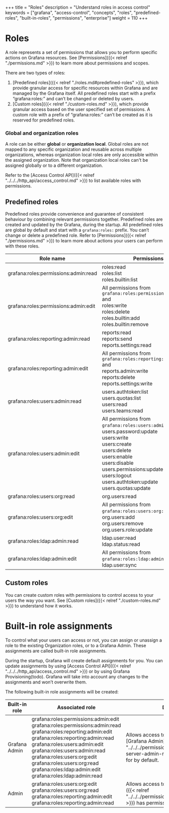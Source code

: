 +++
title = "Roles"
description = "Understand roles in access control"
keywords = ["grafana", "access-control", "concepts", "roles", "predefined-roles", "built-in-roles", "permissions", "enterprise"]
weight = 110
+++

# Roles

A role represents a set of permissions that allows you to perform specific actions on Grafana resources. See [Permissions]({{< relref "./permissions.md" >}}) to learn more about permissions and scopes.

There are two types of roles:
1. [Predefined roles]({{< relref "./roles.md#predefined-roles" >}}), which provide granular access for specific resources within Grafana and are managed by the Grafana itself. All predefined roles start with a prefix “grafana:roles:” and can’t be changed or deleted by users.
1. [Custom roles]({{< relref "./custom-roles.md" >}}), which provide granular access based on the user specified set of permissions. A custom role with a prefix of “grafana:roles:” can’t be created as it is reserved for predefined roles.

### Global and organization roles

A role can be either **global** or **organization local**. Global roles are not mapped to any specific organization and reusable across multiple organizations, whereas organization local roles are only accessible within the assigned organization. 
Note that organization local roles can't be assigned globally or to a different organization.  

Refer to the [Access Control API]({{< relref "../../../http_api/access_control.md" >}}) to list available roles with permissions.

## Predefined roles

Predefined roles provide convenience and guarantee of consistent behaviour by combining relevant permissions together. Predefined roles are created and updated by the Grafana, during the startup.
All predefined roles are global by default and start with a `grafana:roles:` prefix. You can’t change or delete a predefined role. Refer to [Permissions]({{< relref "./permissions.md" >}}) to learn more about actions your users can perform with these roles.

Role name | Permissions | Description
--- | --- | ---
grafana:roles:permissions:admin:read | roles:read<br>roles:list<br>roles.builtin:list |
grafana:roles:permissions:admin:edit | All permissions from `grafana:roles:permissions:admin:read` and <br>roles:write<br>roles:delete<br>roles.builtin:add<br>roles.builtin:remove |
grafana:roles:reporting:admin:read | reports:read<br>reports:send<br>reports.settings:read | 
grafana:roles:reporting:admin:edit | All permissions from `grafana:roles:reporting:admin:read` and <br>reports.admin:write<br>reports:delete<br>reports.settings:write | 
grafana:roles:users:admin:read | users.authtoken:list<br>users.quotas:list<br>users:read<br>users.teams:read |
grafana:roles:users:admin:edit | All permissions from `grafana:roles:users:admin:read` and <br>users.password:update<br>users:write<br>users:create<br>users:delete<br>users:enable<br>users:disable<br>users.permissions:update<br>users:logout<br>users.authtoken:update<br>users.quotas:update |
grafana:roles:users:org:read | org.users:read |
grafana:roles:users:org:edit | All permissions from `grafana:roles:users:org:read` and <br>org.users:add<br>org.users:remove<br>org.users.role:update |
grafana:roles:ldap:admin:read | ldap.user:read<br>ldap.status:read |
grafana:roles:ldap:admin:edit | All permissions from `grafana:roles:ldap:admin:read` and <br>ldap.user:sync |

## Custom roles

You can create custom roles with permissions to control access to your users the way you want. 
See [Custom roles]({{< relref "./custom-roles.md" >}}) to understand how it works.

# Built-in role assignments

To control what your users can access or not, you can assign or unassign a role to the existing Organization roles, or to a Grafana Admin. These assignments are called built-in role assignments.

During the startup, Grafana will create default assignments for you. You can update assignments by using [Access Control API]({{< relref "../../../http_api/access_control.md" >}}) or by using Grafana Provisioning(todo). Grafana will take into account any changes to the assignments and won’t overwrite them.

The following built-in role assignments will be created:

Built-in role | Associated role | Description
--- | --- | ---
Grafana Admin | grafana:roles:permissions:admin:edit<br>grafana:roles:permissions:admin:read<br>grafana:roles:reporting:admin:edit<br>grafana:roles:reporting:admin:read<br>grafana:roles:users:admin:edit<br>grafana:roles:users:admin:read<br>grafana:roles:users:org:edit<br>grafana:roles:users:org:read<br>grafana:roles:ldap:admin:edit<br>grafana:roles:ldap:admin:read | Allows access to resources which [Grafana Admin]({{< relref "../../../permissions/_index.md#grafana-server-admin-role" >}}) has permissions for by default.
Admin | grafana:roles:users:org:edit<br>grafana:roles:users:org:read<br>grafana:roles:reporting:admin:edit<br>grafana:roles:reporting:admin:read | Allows access to resource which [Admin]({{< relref "../../../permissions/organization_roles.md" >}}) has permissions for by default.

